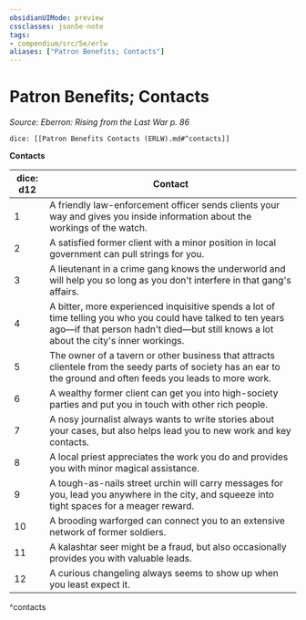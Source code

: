 ```yaml
---
obsidianUIMode: preview
cssclasses: json5e-note
tags:
- compendium/src/5e/erlw
aliases: ["Patron Benefits; Contacts"]
---
```

# Patron Benefits; Contacts
*Source: Eberron: Rising from the Last War p. 86* 

`dice: [[Patron Benefits Contacts (ERLW).md#^contacts]]`

**Contacts**

| dice: d12 | Contact |
|-----------|---------|
| 1 | A friendly law-enforcement officer sends clients your way and gives you inside information about the workings of the watch. |
| 2 | A satisfied former client with a minor position in local government can pull strings for you. |
| 3 | A lieutenant in a crime gang knows the underworld and will help you so long as you don't interfere in that gang's affairs. |
| 4 | A bitter, more experienced inquisitive spends a lot of time telling you who you could have talked to ten years ago—if that person hadn't died—but still knows a lot about the city's inner workings. |
| 5 | The owner of a tavern or other business that attracts clientele from the seedy parts of society has an ear to the ground and often feeds you leads to more work. |
| 6 | A wealthy former client can get you into high-society parties and put you in touch with other rich people. |
| 7 | A nosy journalist always wants to write stories about your cases, but also helps lead you to new work and key contacts. |
| 8 | A local priest appreciates the work you do and provides you with minor magical assistance. |
| 9 | A tough-as-nails street urchin will carry messages for you, lead you anywhere in the city, and squeeze into tight spaces for a meager reward. |
| 10 | A brooding warforged can connect you to an extensive network of former soldiers. |
| 11 | A kalashtar seer might be a fraud, but also occasionally provides you with valuable leads. |
| 12 | A curious changeling always seems to show up when you least expect it. |
^contacts